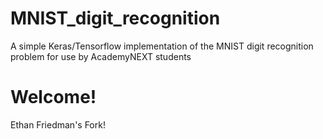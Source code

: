 # MNIST_digit_recognition
A simple Keras/Tensorflow implementation of the MNIST digit recognition problem for use by AcademyNEXT students

# Welcome!
Ethan Friedman's Fork!





